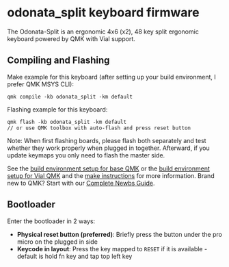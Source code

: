 # odonata_split keyboard firmware

The Odonata-Split is an ergonomic 4x6 (x2), 48 key split ergonomic keyboard powered by QMK with Vial support.

## Compiling and Flashing

Make example for this keyboard (after setting up your build environment, I prefer QMK MSYS CLI):

    qmk compile -kb odonata_split -km default

Flashing example for this keyboard:

    qmk flash -kb odonata_split -km default
    // or use QMK toolbox with auto-flash and press reset button

Note: When first flashing boards, please flash both separately and test whether they work properly when plugged in together. Afterward, if you update keymaps you only need to flash the master side.


See the [build environment setup for base QMK](https://docs.qmk.fm/#/getting_started_build_tools) or the [build environment setup for Vial QMK](https://get.vial.today/docs/) and the [make instructions](https://docs.qmk.fm/#/getting_started_make_guide) for more information. Brand new to QMK? Start with our [Complete Newbs Guide](https://docs.qmk.fm/#/newbs).

## Bootloader

Enter the bootloader in 2 ways:

* **Physical reset button (preferred)**: Briefly press the button under the pro micro on the plugged in side
* **Keycode in layout**: Press the key mapped to `RESET` if it is available - default is hold fn key and tap top left key
